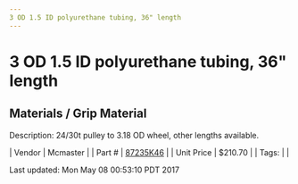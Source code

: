 ```yaml
---
3 OD 1.5 ID polyurethane tubing, 36" length
---
```


# 3 OD 1.5 ID polyurethane tubing, 36" length
## Materials / Grip Material
Description: 	24/30t pulley to 3.18 OD wheel, other lengths available. 

| Vendor | Mcmaster | 
| Part # | [87235K46](https://www.mcmaster.com/#87235K46) | 
| Unit Price | $210.70 | 
| Tags: |  | 

Last updated: Mon May 08 00:53:10 PDT 2017